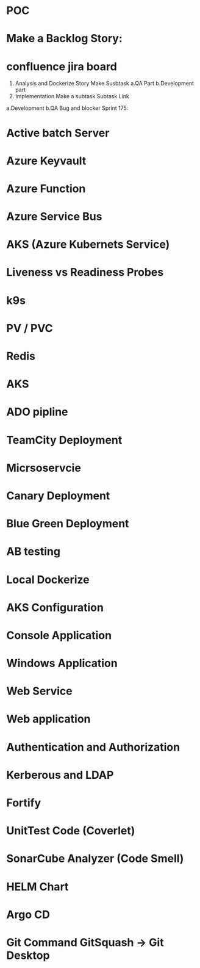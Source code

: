  # POC
# Make a Backlog Story:
# confluence jira board
1. Analysis and Dockerize Story 
  Make Susbtask 
   a.QA Part 
   b.Development part
 2. Implementation 
  Make a subtask 
  Subtask Link

   a.Development 
   b.QA Bug and blocker 
Sprint 175:



# Active batch Server 
# Azure Keyvault
# Azure Function 
# Azure Service Bus
# AKS (Azure Kubernets Service)
# Liveness vs Readiness Probes
# k9s
# PV / PVC
# 
# Redis
# AKS 
# ADO pipline
# TeamCity Deployment 
 # Micrsoservcie
# Canary Deployment
# Blue Green Deployment
# AB testing 
# Local Dockerize 
# AKS Configuration 
# Console Application
# Windows Application
# Web Service
# Web application
# Authentication and Authorization 
# Kerberous and LDAP
# Fortify
# UnitTest Code (Coverlet)
# SonarCube Analyzer (Code Smell)
# HELM Chart
# Argo CD
# Git Command GitSquash -> Git Desktop
